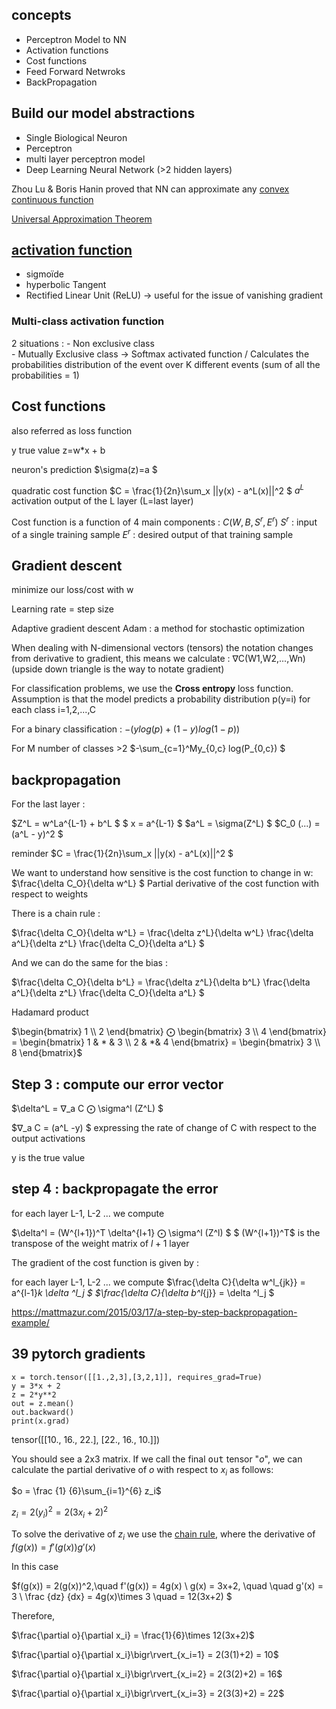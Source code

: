 ## concepts
- Perceptron Model to NN
- Activation functions
- Cost functions
- Feed Forward Netwroks
- BackPropagation

## Build our model abstractions

- Single Biological Neuron
- Perceptron
- multi layer perceptron model
- Deep Learning Neural Network (>2 hidden layers)

Zhou Lu & Boris Hanin proved that NN can approximate any [convex continuous function](https://mathworld.wolfram.com/ConvexFunction.html#:~:text=A%20convex%20function%20is%20a,the%20ends%20of%20the%20interval.)

[Universal Approximation Theorem](https://fr.wikipedia.org/wiki/Th%C3%A9or%C3%A8me_d%27approximation_universelle)

## [activation function](https://fr.wikipedia.org/wiki/Fonction_d%27activation)

- sigmoïde
- hyperbolic Tangent  
- Rectified Linear Unit (ReLU) -> useful for the issue of vanishing gradient

### Multi-class activation function

2 situations :
	- Non exclusive class	
	- Mutually Exclusive class ->	Softmax activated function / Calculates the probabilities distribution of the event over K different events (sum of all the probabilities = 1)

## Cost functions

also referred as loss function

y true value
z=w*x + b

neuron's prediction
$\sigma(z)=a $ 


quadratic cost function
$C = \frac{1}{2n}\sum_x ||y(x)  - a^L(x)||^2  $
$a^L$ activation output of the L layer (L=last layer)

Cost function is a function of 4 main components :
$C(W,B,S^r , E^r)$
$S^r$ : input of a single training sample
$E^r$ : desired output of that training sample 

## Gradient descent
minimize our loss/cost with w

Learning rate = step size

Adaptive gradient descent
Adam : a method for stochastic optimization

When dealing with N-dimensional vectors (tensors) the notation changes from derivative to gradient, this means we calculate :
∇C(W1,W2,...,Wn) (upside down triangle is the way to notate gradient)

For classification problems, we use the **Cross entropy** loss function. Assumption is that the model predicts a probability distribution p(y=i) for each class i=1,2,...,C

For a binary classification :
$-(ylog(p) + (1-y)log(1-p))$

For M number of classes >2
$-\sum_{c=1}^My_{0,c} log(P_{0,c}) $

## backpropagation

For the last layer :

$Z^L = w^La^{L-1} + b^L $
$ x = a^{L-1} $
$a^L = \sigma(Z^L) $
$C_0 (...) = (a^L - y)^2 $

reminder
$C = \frac{1}{2n}\sum_x ||y(x)  - a^L(x)||^2  $

We want to understand how sensitive is the cost function to change in w:
$\frac{\delta C_O}{\delta w^L} $ Partial derivative of the cost function with respect to weights

There is a chain rule :

$\frac{\delta C_O}{\delta w^L} = \frac{\delta z^L}{\delta w^L} \frac{\delta a^L}{\delta z^L} \frac{\delta C_O}{\delta a^L} $ 

And we can do the same for the bias :

$\frac{\delta C_O}{\delta b^L} = \frac{\delta z^L}{\delta b^L} \frac{\delta a^L}{\delta z^L} \frac{\delta C_O}{\delta a^L} $ 

Hadamard product

$\begin{bmatrix}
1 \\ 2 \end{bmatrix} ⨀ \begin{bmatrix} 3 \\ 4 \end{bmatrix}  = \begin{bmatrix} 1 & * & 3 \\ 2 & *& 4 \end{bmatrix} = \begin{bmatrix} 3 \\ 8 \end{bmatrix}$ 

## Step 3 : compute our error vector

$\delta^L = ∇_a C ⨀ \sigma^l (Z^L)   $

$∇_a C = (a^L -y) $ expressing the rate of change of C with respect to the output activations

y is the true value

## step 4 : backpropagate the error

for each layer L-1, L-2 ... we compute 

$\delta^l = (W^{l+1})^T \delta^{l+1} ⨀ \sigma^l (Z^l)   $
$ (W^{l+1})^T$ is the transpose of the weight matrix of $l+1$ layer

The gradient of the cost function is given by :

for each layer L-1, L-2 ... we compute 
$\frac{\delta C}{\delta w^l_{jk}}  = a^{l-1}_k \delta ^l_j $ 
$\frac{\delta C}{\delta b^l_{j}}  = \delta ^l_j $ 


https://mattmazur.com/2015/03/17/a-step-by-step-backpropagation-example/

## 39 pytorch gradients

    x = torch.tensor([[1.,2,3],[3,2,1]], requires_grad=True)
    y = 3*x + 2
    z = 2*y**2  
    out = z.mean()
    out.backward()
    print(x.grad)

tensor([[10., 16., 22.],
        [22., 16., 10.]])

You should see a 2x3 matrix. If we call the final <tt>out</tt> tensor "$o$", we can calculate the partial derivative of $o$ with respect to $x_i$ as follows:<br>

$o = \frac {1} {6}\sum_{i=1}^{6} z_i$<br>

$z_i = 2(y_i)^2 = 2(3x_i+2)^2$<br>

To solve the derivative of $z_i$ we use the <a href='https://en.wikipedia.org/wiki/Chain_rule'>chain rule</a>, where the derivative of $f(g(x)) = f'(g(x))g'(x)$<br>

In this case<br>

$f(g(x)) = 2(g(x))^2,\quad f'(g(x)) = 4g(x) \\
g(x) = 3x+2, \quad \quad g'(x) = 3 \\
\frac {dz} {dx} = 4g(x)\times 3  \quad = 12(3x+2) $

Therefore,<br>

$\frac{\partial o}{\partial x_i} = \frac{1}{6}\times 12(3x+2)$<br>

$\frac{\partial o}{\partial x_i}\bigr\rvert_{x_i=1} = 2(3(1)+2) = 10$

$\frac{\partial o}{\partial x_i}\bigr\rvert_{x_i=2} = 2(3(2)+2) = 16$

$\frac{\partial o}{\partial x_i}\bigr\rvert_{x_i=3} = 2(3(3)+2) = 22$